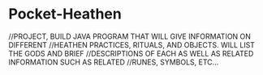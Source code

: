 # Pocket-Heathen
//PROJECT, BUILD JAVA PROGRAM THAT WILL GIVE INFORMATION ON DIFFERENT
//HEATHEN PRACTICES, RITUALS, AND OBJECTS. WILL LIST THE GODS AND BRIEF 
//DESCRIPTIONS OF EACH AS WELL AS RELATED INFORMATION SUCH AS RELATED
//RUNES, SYMBOLS, ETC...
